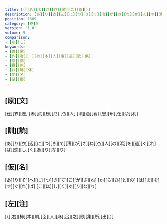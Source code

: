```yaml
---
title: [（][名][木][河][作][歌][二][首][）]
description: [あ][り][衣][辺][に][つ][き][て][漕][が][さ][ね][杏][人][の][浜][を][過][ぐ][れ][ば][恋][し][く][あ][り][な][り]
position: 1689
category: [巻]9
version: '1.0'
volume: 9
comparison:
- [な][し]
keywords:
- [雑][歌]
- [作][者][：][柿][本][人][麻][呂][歌][集]
- [京][都]
- [羈][旅]
- [非][略][体]
- [地][名]
- [望][郷]
---
```


## [原][文]

[在][衣][邊] [著][而][榜][尼] [杏][人] [濱][過][者] [戀][布][在][奈][利]

## [訓][読]

[あ][り][衣][辺][に][つ][き][て][漕][が][さ][ね][杏][人][の][浜][を][過][ぐ][れ][ば][恋][し][く][あ][り][な][り]

## [仮][名]

[あ][り][そ][へ][に] [つ][き][て][こ][が][さ][ね] [か][ら][ひ][と][の] [は][ま][を][す][ぐ][れ][ば] [こ][ほ][し][く][あ][り][な][り]

## [左][注]

[（][右][柿][本][朝][臣][人][麻][呂][之][歌][集][所][出][）]

